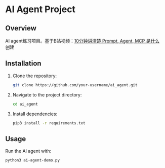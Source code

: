 # AI Agent Project

## Overview
AI agent练习项目。基于B站视频：[10分钟讲清楚 Prompt, Agent, MCP 是什么](https://www.bilibili.com/video/BV1aeLqzUE6L?vd_source=bde7c0fa35aba01c4e164a3fb9ec7ec3) 创建

## Installation
1. Clone the repository:
    ```bash
    git clone https://github.com/your-username/ai_agent.git
    ```
2. Navigate to the project directory:
    ```bash
    cd ai_agent
    ```
3. Install dependencies:
    ```bash
    pip3 install -r requirements.txt
    ```

## Usage
Run the AI agent with:
```bash
python3 ai-agent-demo.py
```
